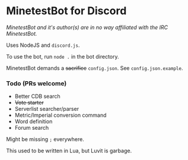# MinetestBot for Discord #
_MinetestBot and it's author(s) are in no way affiliated with the IRC MinetestBot._  

Uses NodeJS and `discord.js`.  

To use the bot, run `node .` in the bot directory.  

MinetestBot demands a ~~sacrifice~~ `config.json`. See `config.json.example`.  

### Todo (PRs welcome) ###
* Better CDB search
* ~~Vote starter~~
* Serverlist searcher/parser
* Metric/Imperial conversion command
* Word definition
* Forum search

Might be missing `;` everywhere.  

This used to be written in Lua, but Luvit is garbage.  
